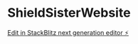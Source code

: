# ShieldSisterWebsite

[Edit in StackBlitz next generation editor ⚡️](https://stackblitz.com/~/github.com/RohitFarkade/ShieldSisterWebsite)